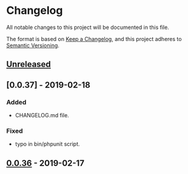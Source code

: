 # Changelog
All notable changes to this project will be documented in this file.

The format is based on [Keep a Changelog](https://keepachangelog.com/en/1.0.0/),
and this project adheres to [Semantic Versioning](https://semver.org/spec/v2.0.0.html).


## [Unreleased]


## [0.0.37] - 2019-02-18
### Added
- CHANGELOG.md file.

### Fixed
- typo in bin/phpunit script.

## [0.0.36] - 2019-02-17


[Unreleased]: https://github.com/alecrabbit/php-traits/compare/0.0.37...HEAD
[Unreleased]: https://github.com/alecrabbit/php-traits/compare/0.0.36...0.0.37
[0.0.36]: https://github.com/alecrabbit/php-traits/compare/0.0.35...0.0.36